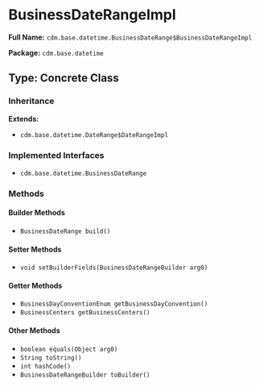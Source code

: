 # BusinessDateRangeImpl

**Full Name:** `cdm.base.datetime.BusinessDateRange$BusinessDateRangeImpl`

**Package:** `cdm.base.datetime`

## Type: Concrete Class

### Inheritance

**Extends:**
- `cdm.base.datetime.DateRange$DateRangeImpl`

### Implemented Interfaces

- `cdm.base.datetime.BusinessDateRange`

### Methods

#### Builder Methods

- `BusinessDateRange build()`

#### Setter Methods

- `void setBuilderFields(BusinessDateRangeBuilder arg0)`

#### Getter Methods

- `BusinessDayConventionEnum getBusinessDayConvention()`
- `BusinessCenters getBusinessCenters()`

#### Other Methods

- `boolean equals(Object arg0)`
- `String toString()`
- `int hashCode()`
- `BusinessDateRangeBuilder toBuilder()`


